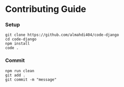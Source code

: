 # Contributing Guide

### Setup

```properties
git clone https://github.com/almahdi404/code-django
cd code-django
npm install
code .
```

### Commit

```properties
npm run clean
git add .
git commit -m "message"
```
